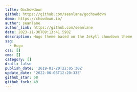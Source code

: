 ```yaml
---
title: Gochowdown
github: https://github.com/seanlane/gochowdown
demo: https://chowdown.io/
author: seanlane
author_link: https://github.com/seanlane
date: 2023-11-30T09:13:41.590Z
description: Hugo theme based on the Jekyll chowdown theme
ssg:
  - Hugo
css: []
cms: []
category: []
draft: false
publish_date: '2019-01-20T22:05:30Z'
update_date: '2022-06-03T12:20:33Z'
github_star: 68
github_fork: 49
---
```

